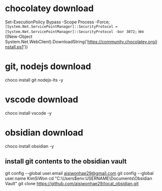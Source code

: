 # chocolatey download

Set-ExecutionPolicy Bypass -Scope Process -Force; `
[System.Net.ServicePointManager]::SecurityProtocol = [System.Net.ServicePointManager]::SecurityProtocol -bor 3072; `
iex ((New-Object System.Net.WebClient).DownloadString('https://community.chocolatey.org/install.ps1'))

# git, nodejs download

choco install git nodejs-lts -y

# vscode download

choco install vscode -y

# obsidian download

choco install obsidian -y

## install git contents to the obsidian vault
git config --global user.email aisiwonhae29@gmail.com
git config --global user.name KimSiWon
cd "C:\Users\$env:USERNAME\Documents\Obsidian Vault"
git clone https://github.com/aisiwonhae29/local_obsidian.git
